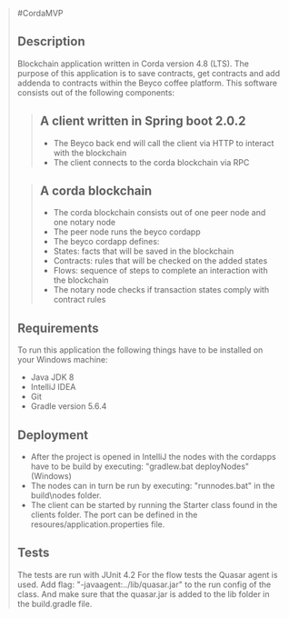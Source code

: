 > #CordaMVP
> ## Description
>
> Blockchain application written in Corda version 4.8 (LTS). The purpose of this application is to save contracts, get contracts and add addenda to contracts within the Beyco coffee platform. This software consists out of the following components:
>
>> ## A client written in Spring boot 2.0.2
>> - The Beyco back end will call the client via HTTP to interact with the blockchain
>> - The client connects to the corda blockchain via RPC
>
>> ## A corda blockchain 
>> - The corda blockchain consists out of one peer node and one notary node
>> - The peer node runs the beyco cordapp
>> - The beyco cordapp defines:
>>	- States: facts that will be saved in the blockchain 
>>	- Contracts: rules that will be checked on the added states
>>	- Flows: sequence of steps to complete an interaction with the blockchain
>> - The notary node checks if transaction states comply with contract rules 
>
> ## Requirements
> To run this application the following things have to be installed on your Windows machine:
> - Java JDK 8 
> - IntelliJ IDEA 
> - Git
> - Gradle version 5.6.4
>
> ## Deployment
> - After the project is opened in IntelliJ the nodes with the cordapps have to be build by executing: "gradlew.bat deployNodes" (Windows)
> - The nodes can in turn be run by executing: "runnodes.bat" in the build\nodes folder.
> - The client can be started by running the Starter class found in the clients folder. The port can be defined in the resoures/application.properties file.  
> 
> ## Tests
> The tests are run with JUnit 4.2
> For the flow tests the Quasar agent is used. Add flag: "-javaagent:../lib/quasar.jar" to the run config of the class. And make sure that the quasar.jar is added to the lib folder in the build.gradle file.